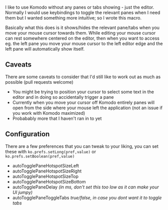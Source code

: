 I like to use Komodo without any panes or tabs showing - just the editor.
Normally I would use keybindings to toggle the relevant panes when I need them
but I wanted something more intuitive; so I wrote this macro.

Basically what this does is it shows/hides the relevant pane/tabs when you move
your mouse cursor towards them. While editing your mouse cursor can rest somewhere
centered on the editor, then when you want to access eg. the left pane you move
your mouse cursor to the left editor edge and the left pane will automatically
show itself.

## Caveats

There are some caveats to consider that I'd still like to work out as much as
possible (pull requests welcome)

 * You might be trying to position your cursor to select some text in the editor
    and in doing so accidentally trigger a pane
 * Currently when you move your cursor off Komodo entirely panes will open from
    the side where your mouse left the application (not an issue if you work
    with Komodo maximized)
 * Probabably more that I haven't ran in to yet

## Configuration

There are a few preferences that you can tweak to your liking, you can set these
with `ko.prefs.setLong(pref,value)` or `ko.prefs.setBoolean(pref,value)`

 * autoTogglePaneHotspotSizeLeft
 * autoTogglePaneHotspotSizeRight
 * autoTogglePaneHotspotSizeTop
 * autoTogglePaneHotspotSizeBottom
 * autoTogglePaneDelay *(in ms, don't set this too low as it can make your UI jumpy)*
 * autoTogglePaneToggleTabs *true/false, in case you dont want it to toggle tabs*
